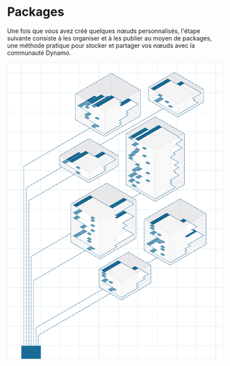 

# Packages

Une fois que vous avez créé quelques nœuds personnalisés, l'étape suivante consiste à les organiser et à les publier au moyen de packages, une méthode pratique pour stocker et partager vos nœuds avec la communauté Dynamo.

![IMAGE](images/11/packages_cover01.jpg)

